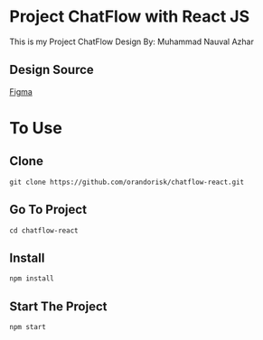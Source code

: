# Project ChatFlow with React JS
This is my Project ChatFlow Design By: Muhammad Nauval Azhar 

## Design Source
<a href="https://www.figma.com/community/file/1186225915682214172">Figma</a>

# To Use 

## Clone
```
git clone https://github.com/orandorisk/chatflow-react.git
```

## Go To Project
```
cd chatflow-react
```

## Install
```
npm install
```

## Start The Project
```
npm start
